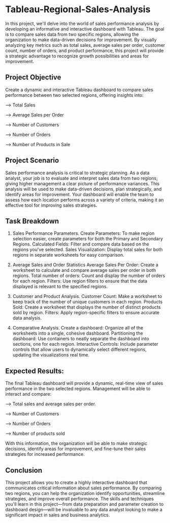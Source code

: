 # Tableau-Regional-Sales-Analysis

In this project, we'll delve into the world of sales performance analysis by developing an informative and interactive dashboard with Tableau. The goal is to compare sales data from two specific regions, allowing the organization to make data-driven decisions for improvement. By visually analyzing key metrics such as total sales, average sales per order, customer count, number of orders, and product performance, this project will provide a strategic advantage to recognize growth possibilities and areas for improvement.

## Project Objective
Create a dynamic and interactive Tableau dashboard to compare sales performance between two selected regions, offering insights into:

 --> Total Sales
 
 --> Average Sales per Order
 
 --> Number of Customers
 
 --> Number of Orders
 
 --> Number of Products in Sale

## Project Scenario
Sales performance analysis is critical to strategic planning. As a data analyst, your job is to evaluate and interpret sales data from two regions, giving higher management a clear picture of performance variances. This analysis will be used to make data-driven decisions, plan strategically, and identify areas for improvement. Your dashboard will enable the team to assess how each location performs across a variety of criteria, making it an effective tool for improving sales strategies.

## Task Breakdown

   1. Sales Performance Parameters.
      Create Parameters: To make region selection easier, create parameters for both the Primary and Secondary Regions.
      Calculated Fields: Filter and compare data based on the regions you've selected.
      Sales Visualization: Display total sales for both regions in separate worksheets for easy comparison.
      
   2. Average Sales and Order Statistics
      Average Sales Per Order: Create a worksheet to calculate and compare average sales per order in both regions.
      Total number of orders: Count and display the number of orders for each region.
      Filters: Use region filters to ensure that the data displayed is relevant to the specified regions.

   3. Customer and Product Analysis.
      Customer Count: Make a worksheet to keep track of the number of unique customers in each region.
      Products Sold: Create a worksheet that displays the number of distinct products sold by region.
      Filters: Apply region-specific filters to ensure accurate data analysis.
      
   5. Comparative Analysis.
      Create a dashboard: Organize all of the worksheets into a single, cohesive dashboard.
      Partitioning the dashboard: Use containers to neatly separate the dashboard into sections, one for each region.
      Interactive Controls: Include parameter controls that allow users to dynamically select different regions, updating the visualizations real time.

## Expected Results:
The final Tableau dashboard will provide a dynamic, real-time view of sales performance in the two selected regions. Management will be able to interact and compare:

   --> Total sales and average sales per order.
   
   --> Number of Customers
   
   --> Number of Orders
   
   --> Number of products sold
   
With this information, the organization will be able to make strategic decisions, identify areas for improvement, and fine-tune their sales strategies for increased performance.

## Conclusion
This project allows you to create a highly interactive dashboard that communicates critical information about sales performance. By comparing two regions, you can help the organization identify opportunities, streamline strategies, and improve overall performance. The skills and techniques you'll learn in this project—from data preparation and parameter creation to dashboard design—will be invaluable to any data analyst looking to make a significant impact in sales and business analytics.




